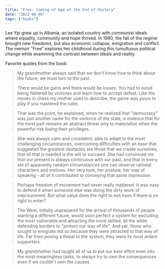 ```yaml
---
title: "Free: Coming of Age at the End of History"
date: "2023-08-09"
tags: ["books"]
---
```


Lea Ypi grew up in Albania, an isolated country with communist ideals where equality, community and hope thrived. In 1990, the fall of the regime brought new freedoms, but also economic collapse, emigration and conflict. The memoir "Free" explores her childhood during this tumultuous political change while examining the contrast between ideals and reality.

Favorite quotes from the book:

> My grandmother always said that we don't know how to think about the future; we must turn to the past.

> There would be gains and there would be losses. You had to avoid being flattered by victories and learn how to accept defeat. Like the moves in chess my mother used to describe, the game was yours to play if you mastered the rules.

> That was the point, he explained, when he realized that "democracy" was just another name for the violence of the state, a violence that for the most part remains an abstract threat only to materialize when the powerful risk losing their privileges.

> She was always calm and consistent, able to adapt to the most challenging circumstances, overcoming difficulties with an ease that suggested the greatest obstacles are those that we create ourselves, that all that is needed is the will to succeed. She had convinced me that our present is always continuous with our past, and that in every set of apparently random circumstances one can observe rational characters and motives. Her very look, her posture, her way of speaking - all of it contributed to conveying that same impression.

> Perhaps freedom of movement had never really mattered. It was easy to defend it when someone else was doing the dirty work of imprisonment. But what value does the right to exit have if there is no right to enter?

> The West, initially unprepared for the arrival of thousands of people wanting a different future, would soon perfect a system for excluding the most vulnerable and attracting the more skilled, all the while defending borders to "protect our way of life". And yet, those who sought to emigrate did so because they were attracted to that way of life. Far from posing a threat to the system, they were its most ardent supporters.

> My grandmother had taught all of us to put our best effort even into the most meaningless tasks, to always try to own the consequences even if we couldn't own the causes.
